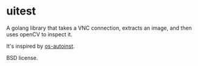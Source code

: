 uitest
======

A golang library that takes a VNC connection, extracts an image, and then uses openCV to inspect it.

It's inspired by [os-autoinst](https://github.com/os-autoinst/os-autoinst).

BSD license.